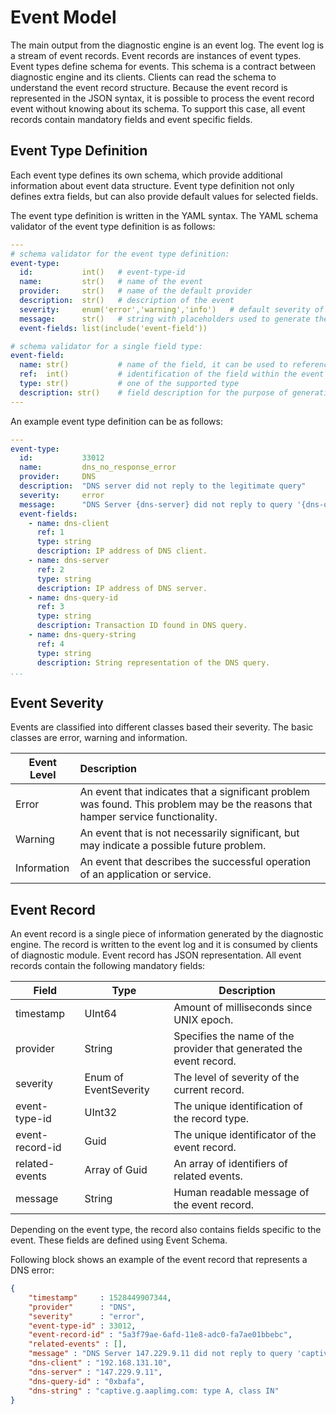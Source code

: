 # Event Model

The main output from the diagnostic engine is an event log. The event log is a stream of event records. Event records are instances of event types. Event types define schema for events. 
This schema is a contract between diagnostic engine and its clients. Clients can read 
the schema to understand the event record structure. Because the event record is represented in 
the JSON syntax, it is possible to process the event record event without knowing about its schema. 
To support this case, all event records contain mandatory fields and event specific fields. 

## Event Type Definition
Each event type defines its own schema, which provide additional information about event data structure. Event type definition not only defines extra fields, but can also provide default values for selected fields. 

The event type definition is written in the YAML syntax. The YAML schema validator of the event type definition is as follows:

```yaml
---
# schema validator for the event type definition:
event-type:
  id:           int()   # event-type-id
  name:         str()   # name of the event
  provider:     str()   # name of the default provider
  description:  str()   # description of the event
  severity:     enum('error','warning','info')   # default severity of the event
  message:      str()   # string with placeholders used to generate the message when the event is emmited
  event-fields: list(include('event-field'))

# schema validator for a single field type:
event-field:
  name: str()           # name of the field, it can be used to reference this fields, e.g., in message string.
  ref:  int()           # identification of the field within the event record 
  type: str()           # one of the supported type
  description: str()    # field description for the purpose of generating documentation
---
```

An example event type definition can be as follows: 

```yaml
---
event-type:
  id:           33012
  name:         dns_no_response_error
  provider:     DNS
  description:  "DNS server did not reply to the legitimate query"
  severity:     error
  message:      "DNS Server {dns-server} did not reply to query '{dns-query-string}' ({dns-query-id})."
  event-fields:
    - name: dns-client
      ref: 1
      type: string
      description: IP address of DNS client.
    - name: dns-server
      ref: 2
      type: string
      description: IP address of DNS server.
    - name: dns-query-id
      ref: 3
      type: string
      description: Transaction ID found in DNS query.
    - name: dns-query-string
      ref: 4
      type: string
      description: String representation of the DNS query. 
...
```

## Event Severity
Events are classified into different classes based their severity. The basic classes are
error, warning and information. 

| Event Level   | Description  |
| ------------- |:-------------|
| Error         | An event that indicates that a significant problem was found. This problem may be the reasons that hamper service functionality. |
| Warning       | An event that is not necessarily significant, but may indicate a possible future problem.       |  
| Information   | An event that describes the successful operation of an application or service.      |  

## Event Record
An event record is a single piece of information generated by the diagnostic engine. The record
is written to the event log and it is consumed by clients of diagnostic module. 
Event record has JSON representation. All event records contain the following mandatory fields:

| Field            | Type                  | Description                                   |
| ---------------- | --------------------- | --------------------------------------------- |
| timestamp        | UInt64                | Amount of milliseconds since UNIX epoch.      |
| provider         | String                | Specifies the name of the provider that generated the event record. |
| severity         | Enum of EventSeverity | The level of severity of the current record.  |
| event-type-id    | UInt32                | The unique identification of the record type. |
| event-record-id  | Guid                  | The unique identificator of the event record. |
| related-events   | Array of Guid         | An array of identifiers of related events.    |
| message          | String                | Human readable message of the event record.   |

Depending on the event type, the record also contains fields specific to the event. 
These fields are defined using Event Schema.

Following block shows an example of the event record that represents a DNS error:
```json
{
    "timestamp"     : 1528449907344,
    "provider"      : "DNS",
    "severity"      : "error",    
    "event-type-id" : 33012,
    "event-record-id" : "5a3f79ae-6afd-11e8-adc0-fa7ae01bbebc",
    "related-events" : [],
    "message" : "DNS Server 147.229.9.11 did not reply to query 'captive.g.aaplimg.com: type A, class IN' (0xbafa).",
    "dns-client" : "192.168.131.10",
    "dns-server" : "147.229.9.11",
    "dns-query-id" : "0xbafa",
    "dns-string" : "captive.g.aaplimg.com: type A, class IN"
}
```